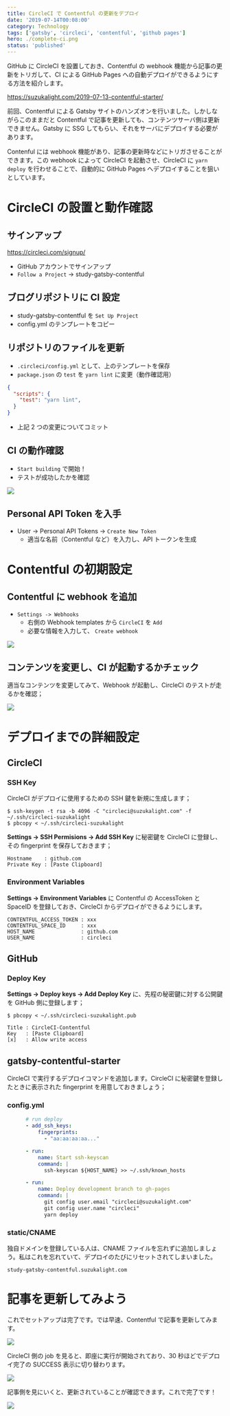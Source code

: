 ```yaml
---
title: CircleCI で Contentful の更新をデプロイ
date: '2019-07-14T00:08:00'
category: Technology
tags: ['gatsby', 'circleci', 'contentful', 'github pages']
hero: ./complete-ci.png
status: 'published'
---
```


GitHub に CircleCI を設置しておき、Contentful の webhook 機能から記事の更新をトリガして、CI による GitHub Pages への自動デプロイができるようにする方法を紹介します。

https://suzukalight.com/2019-07-13-contentful-starter/

前回、Contentful による Gatsby サイトのハンズオンを行いました。しかしながらこのままだと Contentful で記事を更新しても、コンテンツサーバ側は更新できません。Gatsby に SSG してもらい、それをサーバにデプロイする必要があります。

Contenful には webhook 機能があり、記事の更新時などにトリガさせることができます。この webhook によって CircleCI を起動させ、CircleCI に `yarn deploy` を行わせることで、自動的に GitHub Pages へデプロイすることを狙いとしています。

# CircleCI の設置と動作確認

## サインアップ

https://circleci.com/signup/

- GitHub アカウントでサインアップ
- `Follow a Project` -> study-gatsby-contentful

## ブログリポジトリに CI 設定

- study-gatsby-contentful を `Set Up Project`
- config.yml のテンプレートをコピー

## リポジトリのファイルを更新

- `.circleci/config.yml` として、上のテンプレートを保存
- `package.json` の `test` を `yarn lint` に変更（動作確認用）

```javascript{3}:title=package.json
{
  "scripts": {
    "test": "yarn lint",
  }
}
```

- 上記 2 つの変更についてコミット

## CI の動作確認

- `Start building` で開始！
- テストが成功したかを確認

![](complete-ci.png)

## Personal API Token を入手

- User -> Personal API Tokens -> `Create New Token`
  - 適当な名前（Contentful など）を入力し、API トークンを生成

# Contentful の初期設定

## Contentful に webhook を追加

- `Settings -> Webhooks`
  - 右側の Webhook templates から `CircleCI` を `Add`
  - 必要な情報を入力して、 `Create webhook`

![](webhook-templates.png)

## コンテンツを変更し、CI が起動するかチェック

適当なコンテンツを変更してみて、Webhook が起動し、CircleCI のテストが走るかを確認；

![](new-jobs.png)

# デプロイまでの詳細設定

## CircleCI

### SSH Key

CircleCI がデプロイに使用するための SSH 鍵を新規に生成します；

```bash:title=bash
$ ssh-keygen -t rsa -b 4096 -C "circleci@suzukalight.com" -f ~/.ssh/circleci-suzukalight
$ pbcopy < ~/.ssh/circleci-suzukalight
```

**Settings -> SSH Permisions -> Add SSH Key** に秘密鍵を CircleCI に登録し、その fingerprint を保存しておきます；

```
Hostname    : github.com
Private Key : [Paste Clipboard]
```

### Environment Variables

**Settings -> Environment Variables** に Contentful の AccessToken と SpaceID を登録しておき、CircleCI からデプロイができるようにします。

```
CONTENTFUL_ACCESS_TOKEN : xxx
CONTENTFUL_SPACE_ID     : xxx
HOST_NAME               : github.com
USER_NAME               : circleci
```

## GitHub

### Deploy Key

**Settings -> Deploy keys -> Add Deploy Key** に、先程の秘密鍵に対する公開鍵を GitHub 側に登録します；

```bash:title=bash
$ pbcopy < ~/.ssh/circleci-suzukalight.pub
```

```
Title : CircleCI-Contentful
Key   : [Paste Clipboard]
[x]   : Allow write access
```

## gatsby-contentful-starter

CircleCI で実行するデプロイコマンドを追加します。CircleCI に秘密鍵を登録したときに表示された fingerprint を用意しておきましょう；

### config.yml

```yml:title=.circleci/config.yml
      # run deploy
      - add_ssh_keys:
          fingerprints:
            - "aa:aa:aa:aa..."

      - run:
          name: Start ssh-keyscan
          command: |
            ssh-keyscan ${HOST_NAME} >> ~/.ssh/known_hosts

      - run:
          name: Deploy development branch to gh-pages
          command: |
            git config user.email "circleci@suzukalight.com"
            git config user.name "circleci"
            yarn deploy
```

### static/CNAME

独自ドメインを登録している人は、CNAME ファイルを忘れずに追加しましょう。私はこれを忘れていて、デプロイのたびにリセットされてしまいました。

```text:title=static/CNAME
study-gatsby-contentful.suzukalight.com
```

# 記事を更新してみよう

これでセットアップは完了です。では早速、Contentful で記事を更新してみます。

![](update-content.png)

CircleCI 側の job を見ると、即座に実行が開始されており、30 秒ほどでデプロイ完了の SUCCESS 表示に切り替わります。

![](triggered-ci.png)

記事側を見にいくと、更新されていることが確認できます。これで完了です！

![](updated-content.png)
